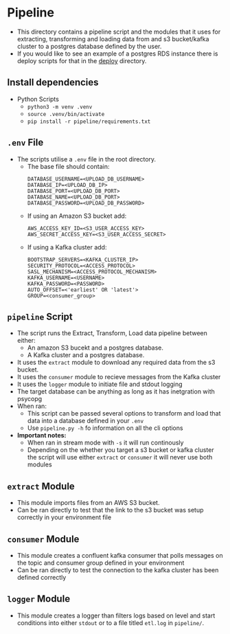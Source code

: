# Pipeline

- This directory contains a pipeline script and the modules that it uses for extracting, transforming and loading data from and s3 bucket/kafka cluster to a postgres database defined by the user.
- If you would like to see an example of a postgres RDS instance there is deploy scripts for that in the [deploy](../deploy/) directory.

## Install dependencies

- Python Scripts
    - `python3 -m venv .venv`
    - `source .venv/bin/activate`
    - `pip install -r pipeline/requirements.txt`

## `.env` File

- The scripts utilise a `.env` file in the root directory.  
    - The base file should contain:
        ```
        DATABASE_USERNAME=<UPLOAD_DB_USERNAME>
        DATABASE_IP=<UPLOAD_DB_IP>
        DATABASE_PORT=<UPLOAD_DB_PORT>
        DATABASE_NAME=<UPLOAD_DB_PORT>
        DATABASE_PASSWORD=<UPLOAD_DB_PASSWORD>
        ```
    - If using an Amazon S3 bucket add:
        ```
        AWS_ACCESS_KEY_ID=<S3_USER_ACCESS_KEY>
        AWS_SECRET_ACCESS_KEY=<S3_USER_ACCESS_SECRET>
        ```
    - If using a Kafka cluster add:
        ```
        BOOTSTRAP_SERVERS=<KAFKA_CLUSTER_IP>
        SECURITY_PROTOCOL=<ACCESS_PROTOCOL>
        SASL_MECHANISM=<ACCESS_PROTOCOL_MECHANISM>
        KAFKA_USERNAME=<USERNAME>
        KAFKA_PASSWORD=<PASSWORD>
        AUTO_OFFSET=<'earliest' OR 'latest'>
        GROUP=<consumer_group>
        ```

## `pipeline` Script

- The script runs the Extract, Transform, Load data pipeline between either:
    - An amazon S3 bucekt and a postgres database.
    - A Kafka cluster and a postgres database.
- It uses the `extract` module to download any required data from the s3 bucket.
- It uses the `consumer` module to recieve messages from the Kafka cluster
- It uses the `logger` module to initiate file and stdout logging
- The target database can be anything as long as it has inetgration with psycopg
- When ran:
    - This script can be passed several options to transform and load that data into a database defined in your `.env`
    - Use `pipeline.py -h` fo information on all the cli options
- **Important notes:** 
    - When ran in stream mode with `-s` it will run continously
    - Depending on the whether you target a s3 bucket or kafka cluster the script will use either `extract` or `consumer` it will never use both modules

## `extract` Module

- This module imports files from an AWS S3 bucket.
- Can be ran directly to test that the link to the s3 bucket was setup correctly in your environment file

## `consumer` Module

- This module creates a confluent kafka consumer that polls messages on the topic and consumer group defined in your environment
- Can be ran directly to test the connection to the kafka cluster has been defined correctly

## `logger` Module

- This module creates a logger than filters logs based on level and start conditions into either `stdout` or to a file titled `etl.log` in `pipeline/`.
